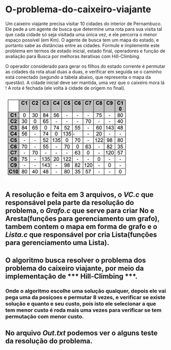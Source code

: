﻿# O-problema-do-caixeiro-viajante
 
Um caixeiro viajante precisa visitar 10 cidades do interior de Pernambuco. Ele pede a um agente de busca que determine uma rota para sua visita tal que cada cidade só seja visitada uma única vez, e ele percorra o menor espaço possível (em Km). O agente de busca tem um mapa do estado, e portanto sabe as distâncias entre as cidades. Formule e implemente este problema em termos de estado inicial, estado final, operadores e função de avaliação para Busca por melhoras iterativas com Hill-Climbing.

O operador considerado para gerar os filhos do estado corrente é permutar as cidades da rota atual duas a duas, e verificar em seguida se o caminho está conectado (segundo a tabela abaixo, que representa o mapa da questão). A cidade inicial deve ser mantida, uma vez que o caixeiro mora lá ! A rota é fechada (ele volta à cidade de origem no final).

![Screenshot](tabela2.png)

## A resolução e feita em 3 arquivos, o ***VC.c*** que responsável pela parte da resolução do problema, o ***Grafo.c*** que serve para criar No e Aresta(funções para gerenciamento um grafo), tambem contem o mapa em forma de grafo e o ***Lista.c*** que responsável por cria Lista(funções para gerenciamento uma Lista).

## O algoritmo busca resolver o problema dos problema do caixeiro viajante, por meio da implementação de *** Hill-Climbing ***.

### Onde o algoritmo escolhe uma solução qualquer, depois ele vai pega uma da posiçoes e permutar 8 vezes, e verificar se existe solução e quanto e seu custo, pois isto ele selecionar a que tem menor custo é roda mais uma vezes para verificar se tem permutação com menor custo.

## No arquivo ***Out.txt*** podemos ver o alguns teste da resolução do problema.
